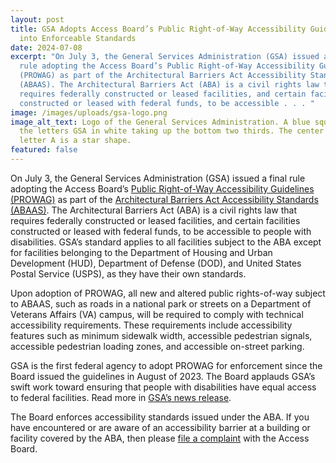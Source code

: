 ```yaml
---
layout: post
title: GSA Adopts Access Board’s Public Right-of-Way Accessibility Guidelines
  into Enforceable Standards
date: 2024-07-08
excerpt: "On July 3, the General Services Administration (GSA) issued a final
  rule adopting the Access Board’s Public Right-of-Way Accessibility Guidelines
  (PROWAG) as part of the Architectural Barriers Act Accessibility Standards
  (ABAAS). The Architectural Barriers Act (ABA) is a civil rights law that
  requires federally constructed or leased facilities, and certain facilities
  constructed or leased with federal funds, to be accessible . . . "
image: /images/uploads/gsa-logo.png
image_alt_text: Logo of the General Services Administration. A blue square with
  the letters GSA in white taking up the bottom two thirds. The center of the
  letter A is a star shape.
featured: false
---
```

On July 3, the General Services Administration (GSA) issued a final rule adopting the Access Board’s [Public Right-of-Way Accessibility Guidelines (PROWAG)](https://www.access-board.gov/prowag/) as part of the [Architectural Barriers Act Accessibility Standards (ABAAS)](https://www.access-board.gov/aba/). The Architectural Barriers Act (ABA) is a civil rights law that requires federally constructed or leased facilities, and certain facilities constructed or leased with federal funds, to be accessible to people with disabilities. GSA’s standard applies to all facilities subject to the ABA except for facilities belonging to the Department of Housing and Urban Development (HUD), Department of Defense (DOD), and United States Postal Service (USPS), as they have their own standards.

Upon adoption of PROWAG, all new and altered public rights-of-way subject to ABAAS, such as roads in a national park or streets on a Department of Veterans Affairs (VA) campus, will be required to comply with technical accessibility requirements. These requirements include accessibility features such as minimum sidewalk width, accessible pedestrian signals, accessible pedestrian loading zones, and accessible on-street parking.

GSA is the first federal agency to adopt PROWAG for enforcement since the Board issued the guidelines in August of 2023. The Board applauds GSA’s swift work toward ensuring that people with disabilities have equal access to federal facilities. Read more in [GSA’s news release](https://www.gsa.gov/about-us/newsroom/news-releases/gsa-publishes-final-rule-adopting-new-accessibility-guidelines-07032024).

The Board enforces accessibility standards issued under the ABA. If you have encountered or are aware of an accessibility barrier at a building or facility covered by the ABA, then please [file a complaint](https://www.access-board.gov/enforcement/) with the Access Board.
